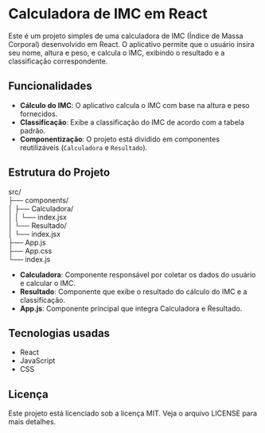 # Calculadora de IMC em React

Este é um projeto simples de uma calculadora de IMC (Índice de Massa Corporal) desenvolvido em React. O aplicativo permite que o usuário insira seu nome, altura e peso, e calcula o IMC, exibindo o resultado e a classificação correspondente.

## Funcionalidades

- **Cálculo do IMC**: O aplicativo calcula o IMC com base na altura e peso fornecidos.
- **Classificação**: Exibe a classificação do IMC de acordo com a tabela padrão.
- **Componentização**: O projeto está dividido em componentes reutilizáveis (`Calculadora` e `Resultado`).

## Estrutura do Projeto

src/  
├── components/  
│ ├── Calculadora/  
│ │ └── index.jsx  
│ └── Resultado/  
│ └── index.jsx  
├── App.js  
├── App.css  
└── index.js  

- **Calculadora**: Componente responsável por coletar os dados do usuário e calcular o IMC.
- **Resultado**: Componente que exibe o resultado do cálculo do IMC e a classificação.
- **App.js**: Componente principal que integra Calculadora e Resultado.


## Tecnologias usadas

- React
- JavaScript
- CSS

## Licença

Este projeto está licenciado sob a licença MIT. Veja o arquivo LICENSE para mais detalhes.
